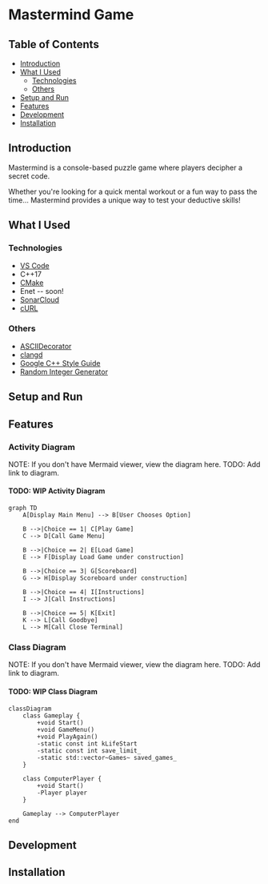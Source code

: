 # Mastermind Game

## Table of Contents

- [Introduction](#introduction)
- [What I Used](#what-i-used)
  - [Technologies](#technologies)
  - [Others](#others)
- [Setup and Run](#setup-and-run)
- [Features](#features)
- [Development](#development)
- [Installation](#installation)

## Introduction

Mastermind is a console-based puzzle game where players decipher a secret code.

Whether you're looking for a quick mental workout or a fun way to pass the time... Mastermind provides a unique way to test your deductive skills!

## What I Used

### Technologies

- [VS Code](https://code.visualstudio.com/)
- C++17
- [CMake](https://cmake.org/)
- Enet -- soon!
- [SonarCloud](https://sonarcloud.io/)
- [cURL](https://curl.se/libcurl/c/)

### Others

- [ASCIIDecorator](https://marketplace.visualstudio.com/items?itemName=helixquar.asciidecorator)
- [clangd](https://marketplace.visualstudio.com/items?itemName=llvm-vs-code-extensions.vscode-clangd)
- [Google C++ Style Guide](https://google.github.io/styleguide/cppguide.html)
- [Random Integer Generator](https://www.random.org/clients/http/api/)

## Setup and Run

## Features

### Activity Diagram

NOTE: If you don't have Mermaid viewer, view the diagram here. TODO: Add link to diagram.

#### TODO: WIP Activity Diagram

```mermaid
graph TD
    A[Display Main Menu] --> B[User Chooses Option]

    B -->|Choice == 1| C[Play Game]
    C --> D[Call Game Menu]

    B -->|Choice == 2| E[Load Game]
    E --> F[Display Load Game under construction]

    B -->|Choice == 3| G[Scoreboard]
    G --> H[Display Scoreboard under construction]

    B -->|Choice == 4| I[Instructions]
    I --> J[Call Instructions]

    B -->|Choice == 5| K[Exit]
    K --> L[Call Goodbye]
    L --> M[Call Close Terminal]
```

### Class Diagram

NOTE: If you don't have Mermaid viewer, view the diagram here. TODO: Add link to diagram.

#### TODO: WIP Class Diagram

```mermaid
classDiagram
    class Gameplay {
        +void Start()
        +void GameMenu()
        +void PlayAgain()
        -static const int kLifeStart
        -static const int save_limit_
        -static std::vector~Games~ saved_games_
    }

    class ComputerPlayer {
        +void Start()
        -Player player
    }

    Gameplay --> ComputerPlayer
end
```

## Development

## Installation
